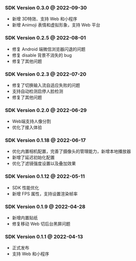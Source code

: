 ### SDK Version 0.3.0 @ 2022-09-30
- 新增 3D特效、支持 Web 和小程序
- 新增 Animoji 表情和虚拟形象，支持 Web 平台

### SDK Version 0.2.5 @ 2022-08-01
- 修复 Android 端微信浏览器闪退的问题
- 修复 disable 背景不消失的 bug
- 修复了其他问题

### SDK Version 0.2.3 @ 2022-07-20
- 修复了切换输入流自适应失败的问题
- 支持自动检测启停人脸检测
- 修复了其他问题

### SDK Version 0.2.0 @ 2022-06-29
- Web端支持人像分割
- 优化了接入体验

### SDK Version 0.1.18 @ 2022-06-17
- 优化内置相机配置，完善了摄像头的管理能力，新增本地播放器
- 新增了延迟初始化配置
- 优化了滤镜强度设置以及叠加效果

### SDK Version 0.1.12 @ 2022-05-11
- SDK 性能优化
- 新增 FPS 属性，支持设置渲染帧率

### SDK Version 0.1.9 @ 2022-04-28
- 新增内置贴纸
- 修复移动 Web 切后台黑屏问题

### SDK Version 0.1.1 @ 2022-04-13
- 正式发布
- 支持 Web 和小程序
